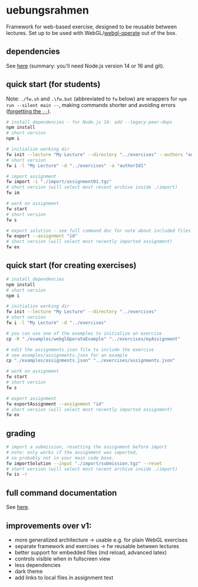 # uebungsrahmen

Framework for web-based exercise, designed to be reusable between lectures. Set up to be used with WebGL/[webgl-operate](https://webgl-operate.org/) out of the box.

## dependencies

See [here](docs/dependencies.md) (summary: you'll need Node.js version 14 or 16 and git).

## quick start (for students)

Note: `./fw.sh` and `.\fw.bat` (abbreviated to `fw` below) are wrappers for `npm run --silent main --`, making commands shorter and avoiding errors ([forgetting the `--`](https://docs.npmjs.com/cli/v7/commands/npm-run-script)).

```sh
# install dependencies - for Node.js 16: add --legacy-peer-deps
npm install
# short version
npm i

# initialize working dir
fw init --lecture "My Lecture" --directory "../exercises" --authors "authorId1" "authorId2"
# short version
fw i -l "My Lecture" -d "../exercises" -a "authorId1" 

# import assignment
fw import -i "./import/assignment01.tgz"
# short version (will select most recent archive inside ./import)
fw im

# work on assignment
fw start
# short version
fw s

# export solution - see full command doc for note about included files
fw export --assignment "id"
# short version (will select most recently imported assignment)
fw ex
```

## quick start (for creating exercises)

```sh
# install dependencies
npm install
# short version
npm i

# initialize working dir
fw init --lecture "My Lecture" --directory "../exercises"
# short version
fw i -l "My Lecture" -d "../exercises"

# you can use one of the examples to initialize an exercise
cp -R "./examples/webglOperateExample" "../exercises/myAssignment"

# edit the assignments.json file to include the exercise
# see examples/assignments.json for an example
cp "./examples/assignments.json" "../exercises/assignments.json"

# work on assignment
fw start
# short version
fw s

# export assignment
fw exportAssignment --assignment "id"
# short version (will select most recently imported assignment)
fw ex
```

## grading

```sh
# import a submission, resetting the assignment before import
# note: only works if the assignment was imported,
# so probably not in your main code base.
fw importSolution --input "./import/submission.tgz" --reset
# short version (will select most recent archive inside ./import)
fw is -r
```

## full command documentation

See [here](docs/commands.md).

## improvements over v1:

- more generalized architecture -> usable e.g. for plain WebGL exercises
- separate framework and exercises -> fw reusable between lectures
- better support for embedded files (md reload, advanced latex)
- controls visible when in fullscreen view
- less dependencies
- dark theme
- add links to local files in assignment text
